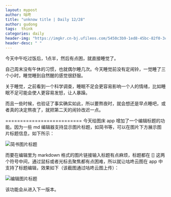 ```yaml
---
layout: mypost
author: 咕咚
title: "unknow title | Daily 12/28"
author: gudong
tags:  think
categories: daily
header-img: "https://imgkr.cn-bj.ufileos.com/5450c3b9-1ed8-45bc-82f0-3cf27f422a9f.jpg"
header-desc: " "
---
```



今天中午吃过饭后，1点半，然后有点困，就直接睡觉了。

自己周末没有午休的习惯，也就偶尔睡几次。今天睡觉前没有定闹铃，一觉睡了三个小时，睡觉睡到自然醒的感觉很舒服。

关于睡觉，之前看到一个科学调查，睡眠不足会更容易影响一个人的情绪，比如睡眠不足可能会使人更容易发怒，让人暴躁。

而且一些时候，也验证了事实确实如此，所以要熬夜时，就会想还是早点睡吧，或者真的决定熬夜了，就把第二天的闹铃改迟一点。

==========================
今天给图床 app 增加了一个编辑标题的功能。因为一些 md 编辑器支持显示图片标题，如简书等，可以在图片下方展示图片标题信息，如下所示：

![简书图片标题](https://imgkr.cn-bj.ufileos.com/923bd57f-c82c-4d02-a737-9b4c34d76c31.jpg)

而要在编辑里为 markdown 格式的图片链接输入标题有点麻烦，标题都在 [] 这两个符号中间，通过鼠标或者光标去聚焦都有点困难，所以就让咕咚云图在 app 中支持了标题编辑，效果如下（该截图通过咕咚云图上传）：

![编辑图片标题](https://imgkr.cn-bj.ufileos.com/39942162-f1b3-46fe-80b0-072621832021.jpg)

该功能会从进入下一版本。

